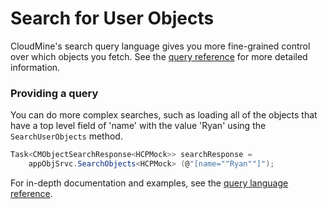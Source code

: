# Search for User Objects

CloudMine's search query language gives you more fine-grained control over which objects you fetch. See the [query reference](#/rest_api#overview) for more detailed information.

### Providing a query

You can do more complex searches, such as loading all of the objects that have a top level field of 'name' with the value 'Ryan' using the `SearchUserObjects` method.

```csharp
Task<CMObjectSearchResponse<HCPMock>> searchResponse = 
	appObjSrvc.SearchObjects<HCPMock> (@"[name=""Ryan""]");
```

For in-depth documentation and examples, see the [query language reference](#/rest_api#overview).

